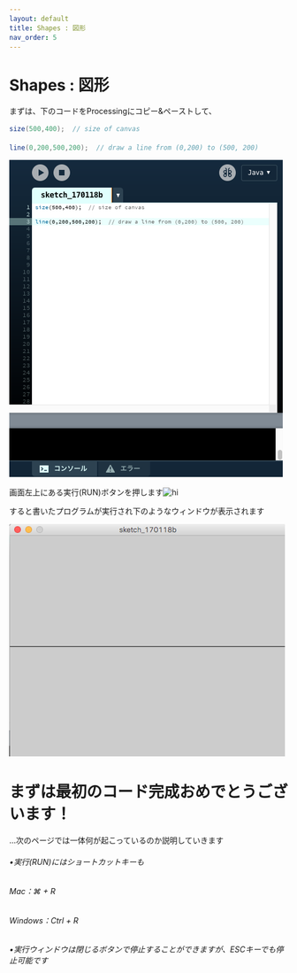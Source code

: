 ```yaml
---
layout: default
title: Shapes : 図形
nav_order: 5
---
```


# Shapes : 図形

まずは、下のコードをProcessingにコピー&ペーストして、

```java
size(500,400);  // size of canvas

line(0,200,500,200);  // draw a line from (0,200) to (500, 200)
```


<img src="assets/line_sketch.png" alt="hi" class="inline"/>

画面左上にある実行\(RUN\)ボタンを押します<img src="images//assets/run_button.png" alt="hi" class="inline"/>

すると書いたプログラムが実行され下のようなウィンドウが表示されます

<img src="assets/line_run.png" alt="hi" class="inline"/>

# まずは最初のコード完成おめでとうございます！

...次のページでは一体何が起こっているのか説明していきます

###### •実行\(RUN\)にはショートカットキーも

###### Mac：⌘ + R

###### Windows：Ctrl + R

###### •実行ウィンドウは閉じるボタンで停止することができますが、ESCキーでも停止可能です
